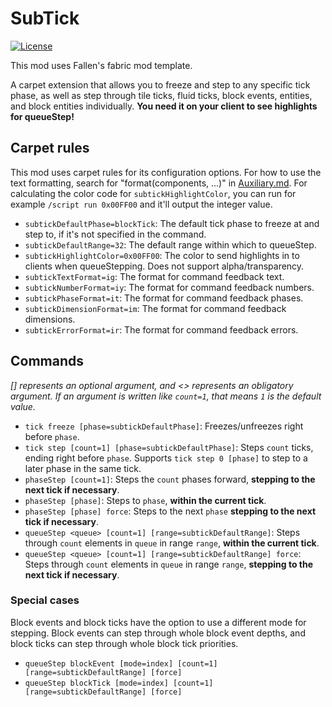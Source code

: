 # SubTick

[![License](https://img.shields.io/github/license/Fallen-Breath/fabric-mod-template.svg)](http://www.gnu.org/licenses/lgpl-3.0.html)

This mod uses Fallen's fabric mod template.

A carpet extension that allows you to freeze and step to any specific tick phase, as well as step through tile ticks, fluid ticks, block events, entities, and block entities individually. **You need it on your client to see highlights for queueStep!**

## Carpet rules

This mod uses carpet rules for its configuration options. For how to use the text formatting, search for "format(components, ...)" in [Auxiliary.md](https://github.com/gnembon/fabric-carpet/blob/master/docs/scarpet/api/Auxiliary.md). For calculating the color code for `subtickHighlightColor`, you can run for example `/script run 0x00FF00` and it'll output the integer value.

- `subtickDefaultPhase=blockTick`: The default tick phase to freeze at and step to, if it's not specified in the command.
- `subtickDefaultRange=32`: The default range within which to queueStep.
- `subtickHighlightColor=0x00FF00`: The color to send highlights in to clients when queueStepping. Does not support alpha/transparency.
- `subtickTextFormat=ig`: The format for command feedback text.
- `subtickNumberFormat=iy`: The format for command feedback numbers.
- `subtickPhaseFormat=it`: The format for command feedback phases.
- `subtickDimensionFormat=im`: The format for command feedback dimensions.
- `subtickErrorFormat=ir`: The format for command feedback errors.

## Commands

*[] represents an optional argument, and <> represents an obligatory argument. If an argument is written like `count=1`, that means `1` is the default value.*

- `tick freeze [phase=subtickDefaultPhase]`: Freezes/unfreezes right before `phase`.
- `tick step [count=1] [phase=subtickDefaultPhase]`: Steps `count` ticks, ending right before `phase`. Supports `tick step 0 [phase]` to step to a later phase in the same tick.
- `phaseStep [count=1]`: Steps the `count` phases forward, **stepping to the next tick if necessary**.
- `phaseStep [phase]`: Steps to `phase`, **within the current tick**.
- `phaseStep [phase] force`: Steps to the next `phase` **stepping to the next tick if necessary**.
- `queueStep <queue> [count=1] [range=subtickDefaultRange]`: Steps through `count` elements in `queue` in range `range`, **within the current tick**.
- `queueStep <queue> [count=1] [range=subtickDefaultRange] force`: Steps through `count` elements in `queue` in range `range`, **stepping to the next tick if necessary**.

### Special cases

Block events and block ticks have the option to use a different mode for stepping. Block events can step through whole block event depths, and block ticks can step through whole block tick priorities.

- `queueStep blockEvent [mode=index] [count=1] [range=subtickDefaultRange] [force]`
- `queueStep blockTick [mode=index] [count=1] [range=subtickDefaultRange] [force]`
